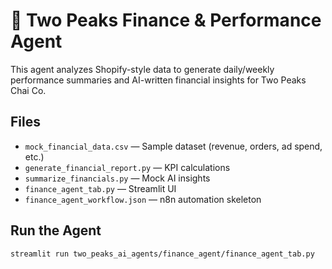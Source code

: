 # 💼 Two Peaks Finance & Performance Agent

This agent analyzes Shopify-style data to generate daily/weekly performance summaries
and AI-written financial insights for Two Peaks Chai Co.

## Files
- `mock_financial_data.csv` — Sample dataset (revenue, orders, ad spend, etc.)
- `generate_financial_report.py` — KPI calculations
- `summarize_financials.py` — Mock AI insights
- `finance_agent_tab.py` — Streamlit UI
- `finance_agent_workflow.json` — n8n automation skeleton

## Run the Agent
```bash
streamlit run two_peaks_ai_agents/finance_agent/finance_agent_tab.py